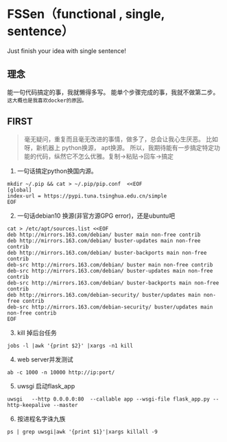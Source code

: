 # FSSen（functional , single, sentence）
Just finish your idea with single sentence!  
## 理念
能一句代码搞定的事，我就懒得多写。
能单个步骤完成的事，我就不做第二步。
`这大概也是我喜欢docker的原因。`
## FIRST
>毫无疑问，重复而且毫无改进的事情，做多了，总会让我心生厌恶。
比如呀，新机器上 python换源， apt换源。
所以，我期待能有一步搞定特定功能的代码，纵然它不怎么优雅。复制->粘贴->回车->搞定
1. 一句话搞定python换国内源。
```
mkdir ~/.pip && cat > ~/.pip/pip.conf  <<EOF
[global]
index-url = https://pypi.tuna.tsinghua.edu.cn/simple
EOF
```
2. 一句话debian10 换源(非官方源GPG error)，还是ubuntu吧
```
cat > /etc/apt/sources.list <<EOF
deb http://mirrors.163.com/debian/ buster main non-free contrib
deb http://mirrors.163.com/debian/ buster-updates main non-free contrib
deb http://mirrors.163.com/debian/ buster-backports main non-free contrib
deb-src http://mirrors.163.com/debian/ buster main non-free contrib
deb-src http://mirrors.163.com/debian/ buster-updates main non-free contrib
deb-src http://mirrors.163.com/debian/ buster-backports main non-free contrib
deb http://mirrors.163.com/debian-security/ buster/updates main non-free contrib
deb-src http://mirrors.163.com/debian-security/ buster/updates main non-free contrib
EOF
```
3. kill 掉后台任务
```
jobs -l |awk '{print $2}' |xargs -n1 kill
```
4. web server并发测试
```
ab -c 1000 -n 10000 http://ip:port/
```
5. uwsgi 启动flask_app
```
uwsgi   --http 0.0.0.0:80  --callable app --wsgi-file flask_app.py --http-keepalive --master
```
6. 按进程名字诛九族
```
ps | grep uwsgi|awk '{print $1}'|xargs killall -9
```
